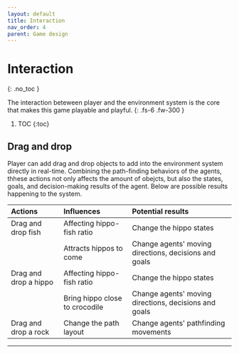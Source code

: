 ```yaml
---
layout: default
title: Interaction
nav_order: 4
parent: Game design
---
```



# Interaction
{: .no_toc }

The interaction beteween player and the environment system is the core that makes this game playable and playful.
{: .fs-6 .fw-300 }


1. TOC
{:toc}


## Drag and drop

Player can add drag and drop objects to add into the environment system directly in real-time. Combining the path-finding behaviors of the agents, thhese actions not only affects the amount of obejcts, but also the states, goals, and decision-making results of the agent. Below are possible results happening to the system.


| Actions               | Influences                        | Potential results                                    |
|:----------------------|:----------------------------------|:-----------------------------------------------------|
| Drag and drop fish    | Affecting hippo-fish ratio        | Change the hippo states                              |
|                       | Attracts hippos to come           | Change agents' moving directions, decisions and goals|
| Drag and drop a hippo | Affecting hippo-fish ratio        | Change the hippo states                              |
|                       | Bring hippo close to crocodile    | Change agents' moving directions, decisions and goals|
| Drag and drop a rock  | Change the path layout            | Change agents' pathfinding movements                 |

---